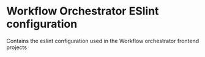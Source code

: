 # Workflow Orchestrator ESlint configuration

Contains the eslint configuration used in the Workflow orchestrator frontend projects

